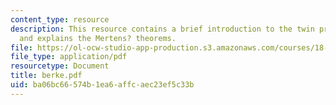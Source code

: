 ```yaml
---
content_type: resource
description: This resource contains a brief introduction to the twin prime conjecture,
  and explains the Mertens? theorems.
file: https://ol-ocw-studio-app-production.s3.amazonaws.com/courses/18-104-seminar-in-analysis-applications-to-number-theory-fall-2006/ba06bc66574b1ea6affcaec23ef5c33b_berke.pdf
file_type: application/pdf
resourcetype: Document
title: berke.pdf
uid: ba06bc66-574b-1ea6-affc-aec23ef5c33b
---
```

